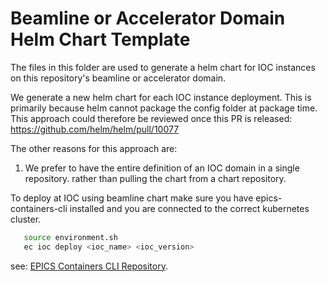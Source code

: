 Beamline or Accelerator Domain Helm Chart Template
==================================================

The files in this folder are used to generate a helm chart for IOC instances
on this repository's beamline or accelerator domain.

We generate a new helm chart for each IOC instance deployment. This is
primarily because helm cannot package the config folder at package time.
This approach could therefore be reviewed once this PR is released:
https://github.com/helm/helm/pull/10077

The other reasons for this approach are:

1. We prefer to have the entire definition of an IOC domain in a single repository.
   rather than pulling the chart from a chart repository.

To deploy at IOC using beamline chart make sure you have epics-containers-cli
installed and you are connected to the correct kubernetes cluster.

```bash
   source environment.sh
   ec ioc deploy <ioc_name> <ioc_version>
```

see: [EPICS Containers CLI Repository](https://github.com/epics-containers/epics-containers-cli).

